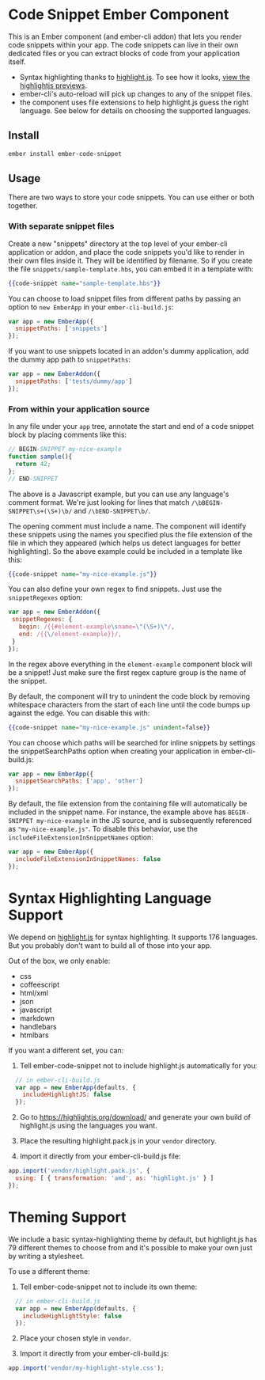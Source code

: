 Code Snippet Ember Component
============================

This is an Ember component (and ember-cli addon) that lets you render
code snippets within your app. The code snippets can live in their own
dedicated files or you can extract blocks of code from your
application itself.

- Syntax highlighting thanks to [highlight.js](http://highlightjs.org/). To see how it looks, [view the highlightjs previews](https://highlightjs.org/).
- ember-cli's auto-reload will pick up changes to any of the snippet files.
- the component uses file extensions to help highlight.js guess the
  right language. See below for details on choosing the supported languages.

Install
-------

``` sh
ember install ember-code-snippet
```

Usage
-----

There are two ways to store your code snippets. You can use either or
both together.

### With separate snippet files

Create a new "snippets" directory at the top level of your ember-cli
application or addon, and place the code snippets you'd like to render in their
own files inside it. They will be identified by filename. So if you
create the file `snippets/sample-template.hbs`, you can embed it in a
template with:

```hbs
{{code-snippet name="sample-template.hbs"}}
```

You can choose to load snippet files from different paths by passing
an option to `new EmberApp` in your `ember-cli-build.js`:

```js
var app = new EmberApp({
  snippetPaths: ['snippets']
});
```

If you want to use snippets located in an addon's dummy application,
add the dummy app path to `snippetPaths`:

```js
var app = new EmberAddon({
  snippetPaths: ['tests/dummy/app']
});
```

### From within your application source

In any file under your `app` tree, annotate the start and end of a
code snippet block by placing comments like this:

```js
// BEGIN-SNIPPET my-nice-example
function sample(){
  return 42;
};
// END-SNIPPET
```

The above is a Javascript example, but you can use any language's
comment format. We're just looking for lines that match
`/\bBEGIN-SNIPPET\s+(\S+)\b/` and `/\bEND-SNIPPET\b/`.

The opening comment must include a name. The component will identify
these snippets using the names you specified plus the file extension
of the file in which they appeared (which helps us detect languages
for better highlighting). So the above example could be included in a
template like this:

```hbs
{{code-snippet name="my-nice-example.js"}}
```

You can also define your own regex to find snippets. Just use the `snippetRegexes` option:

```js
var app = new EmberAddon({
 snippetRegexes: {
   begin: /{{#element-example\sname=\"(\S+)\"/,
   end: /{{\/element-example}}/,
 }
});
```

In the regex above everything in the `element-example` component block will be a snippet! Just make sure the first regex capture group is the name of the snippet.

By default, the component will try to unindent the code block by
removing whitespace characters from the start of each line until the
code bumps up against the edge. You can disable this with:

```hbs
{{code-snippet name="my-nice-example.js" unindent=false}}
```


You can choose which paths will be searched for inline snippets by
settings the snippetSearchPaths option when creating your application
in ember-cli-build.js:

```js
var app = new EmberApp({
  snippetSearchPaths: ['app', 'other']
});
```

By default, the file extension from the containing file will automatically be included in the snippet name. For instance, the example above has `BEGIN-SNIPPET my-nice-example` in the JS source, and is subsequently referenced as `"my-nice-example.js"`. To disable this behavior, use the `includeFileExtensionInSnippetNames` option:

```js
var app = new EmberApp({
  includeFileExtensionInSnippetNames: false
});
```

# Syntax Highlighting Language Support

We depend on [highlight.js](http://highlightjs.org/) for syntax highlighting. It supports 176 languages. But you probably don't want to build all of those into your app.

Out of the box, we only enable:

 - css
 - coffeescript
 - html/xml
 - json
 - javascript
 - markdown
 - handlebars
 - htmlbars

If you want a different set, you can:

1. Tell ember-code-snippet not to include highlight.js automatically for you:

```js
  // in ember-cli-build.js
  var app = new EmberApp(defaults, {
    includeHighlightJS: false
  });
```

2. Go to https://highlightjs.org/download/ and generate your own build of highlight.js using the languages you want.

3. Place the resulting highlight.pack.js in your `vendor` directory.

4. Import it directly from your ember-cli-build.js file:

```js
app.import('vendor/highlight.pack.js', {
  using: [ { transformation: 'amd', as: 'highlight.js' } ]
});
```

# Theming Support

We include a basic syntax-highlighting theme by default, but highlight.js has 79 different themes to choose from and it's possible to make your own just by writing a stylesheet.

To use a different theme:

1. Tell ember-code-snippet not to include its own theme:

```js
  // in ember-cli-build.js
  var app = new EmberApp(defaults, {
    includeHighlightStyle: false
  });
```

2. Place your chosen style in `vendor`.

3. Import it directly from your ember-cli-build.js:

```js
app.import('vendor/my-highlight-style.css');
```
